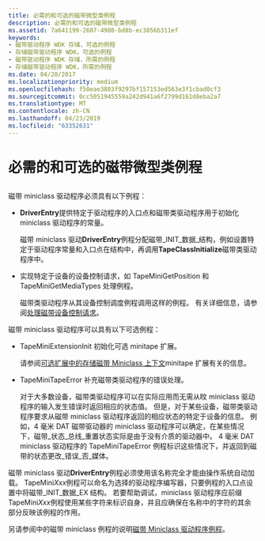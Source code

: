 ```yaml
---
title: 必需的和可选的磁带微型类例程
description: 必需的和可选的磁带微型类例程
ms.assetid: 7a641199-2607-4980-bd8b-ec3856b311ef
keywords:
- 磁带驱动程序 WDK 存储，可选的例程
- 存储磁带驱动程序 WDK，可选的例程
- 磁带驱动程序 WDK 存储，所需的例程
- 存储磁带驱动程序 WDK，所需的例程
ms.date: 04/20/2017
ms.localizationpriority: medium
ms.openlocfilehash: f50eae3803f9297bf157153ed563e3f1cbad0cf3
ms.sourcegitcommit: 0cc5051945559a242d941a6f2799d161d8eba2a7
ms.translationtype: MT
ms.contentlocale: zh-CN
ms.lasthandoff: 04/23/2019
ms.locfileid: "63352631"
---
```

# <a name="required-and-optional-tape-miniclass-routines"></a>必需的和可选的磁带微型类例程


## <span id="ddk_required_and_optional_tape_miniclass_routines_kg"></span><span id="DDK_REQUIRED_AND_OPTIONAL_TAPE_MINICLASS_ROUTINES_KG"></span>


磁带 miniclass 驱动程序必须具有以下例程：

-   **DriverEntry**提供特定于驱动程序的入口点和磁带类驱动程序用于初始化 miniclass 驱动程序的常量。

    磁带 miniclass 驱动**DriverEntry**例程分配磁带\_INIT\_数据\_结构，例如设置特定于驱动程序常量和入口点在结构中，再调用**TapeClassInitialize**磁带类驱动程序中。

-   实现特定于设备的设备控制请求，如 TapeMiniGetPosition 和 TapeMiniGetMediaTypes 处理例程。

    磁带类驱动程序从其设备控制调度例程调用这样的例程。 有关详细信息，请参阅[处理磁带设备控制请求](processing-tape-device-control-requests.md)。

磁带 miniclass 驱动程序可以具有以下可选例程：

-   TapeMiniExtensionInit 初始化可选 minitape 扩展。

    请参阅[可选扩展中的存储磁带 Miniclass 上下文](storing-tape-miniclass-context-in-optional-extensions.md)minitape 扩展有关的信息。

-   TapeMiniTapeError 补充磁带类驱动程序的错误处理。

    对于大多数设备，磁带类驱动程序可以在实际应用而无需从盿 miniclass 驱动程序的输入发生错误时返回相应的状态值。 但是，对于某些设备，磁带类驱动程序要求从磁带 miniclass 驱动程序返回的相应状态的特定于设备的信息。 例如，4 毫米 DAT 磁带驱动器的 miniclass 驱动程序可以确定，在某些情况下，磁带\_状态\_总线\_重置状态实际是由于没有介质的驱动器中。 4 毫米 DAT miniclass 驱动程序的 TapeMiniTapeError 例程标识这些情况下，并返回到磁带的状态更改\_错误\_否\_媒体。

磁带 miniclass 驱动**DriverEntry**例程必须使用该名称完全才能由操作系统自动加载。 TapeMini*Xxx*例程可以命名为选择的驱动程序编写器，只要例程的入口点设置中将磁带\_INIT\_数据\_EX 结构。 若要帮助调试，miniclass 驱动程序应前缀 TapeMini*Xxx*例程使用某些字符来标识自身，并且应确保在名称中的字符的其余部分反映该例程的作用。

另请参阅中的磁带 miniclass 例程的说明[磁带 Miniclass 驱动程序例程](https://msdn.microsoft.com/library/windows/hardware/ff567970)。

 

 




